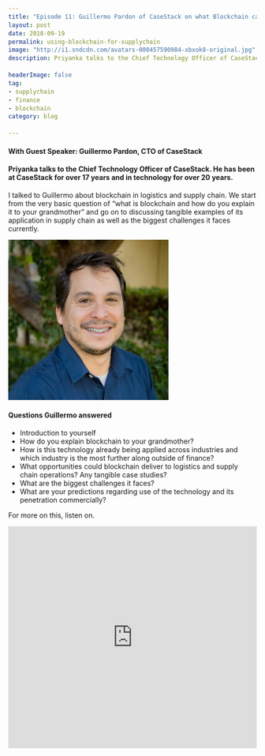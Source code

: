 ```yaml
---
title: "Episode 11: Guillermo Pardon of CaseStack on what Blockchain can do for logistics and supply chain"
layout: post
date: 2018-09-19
permalink: using-blockchain-for-supplychain
image: "http://i1.sndcdn.com/avatars-000457590984-xbxok8-original.jpg"
description: Priyanka talks to the Chief Technology Officer of CaseStack. He has been at CaseStack for over 17 years and in technology for over 20 years. 

headerImage: false
tag:
- supplychain
- finance
- blockchain
category: blog

---
```

#### With Guest Speaker: Guillermo Pardon, CTO of CaseStack
#### Priyanka talks to the Chief Technology Officer of CaseStack. He has been at CaseStack for over 17 years and in technology for over 20 years. 

I talked to Guillermo about blockchain in logistics and supply chain. We start from the very basic question of “what is blockchain and how do you explain it to your grandmother” and go on to discussing tangible examples of its application in supply chain as well as the biggest challenges it faces currently.


<img src= "/assets/images/pardon.jpeg" alt="Guillermo" width="325px">

#### Questions Guillermo answered
- Introduction to yourself
- How do you explain blockchain to your grandmother?
- How is this technology already being applied across industries and which industry is the most further along outside of finance?
- What opportunities could blockchain deliver to logistics and supply chain operations? Any tangible case studies?
- What are the biggest challenges it faces?
- What are your predictions regarding use of the technology and its penetration commercially?



For more on this, listen on.


<iframe width="100%" height="450" scrolling="no" frameborder="no" allow="autoplay" src="https://w.soundcloud.com/player/?url=https%3A//api.soundcloud.com/tracks/502067739&color=%235ba28e&auto_play=false&hide_related=false&show_comments=true&show_user=true&show_reposts=false&show_teaser=true&visual=true"></iframe>



